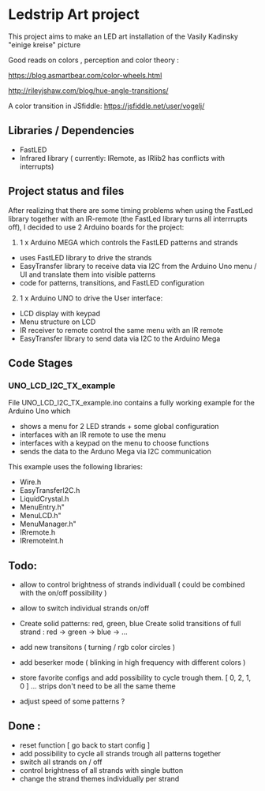 
# Ledstrip Art project 
This project aims to make an LED art installation of the Vasily Kadinsky "einige kreise" picture


Good reads on colors , perception and color theory : 

https://blog.asmartbear.com/color-wheels.html 

http://rileyjshaw.com/blog/hue-angle-transitions/


A color transition in JSfiddle: https://jsfiddle.net/user/vogelj/   


## Libraries / Dependencies 
- FastLED 
- Infrared library ( currently: IRemote, as IRlib2 has conflicts with interrupts) 

## Project status and files 
After realizing that there are some timing problems when using the FastLed library together with an IR-remote (the FastLed library turns all interrrupts off), I decided to use 2 Arduino boards for the project: 

 1.  1 x Arduino MEGA which controls the FastLED patterns and strands   
 * uses FastLED library to drive the strands 
 * EasyTransfer library to receive data via I2C from the Arduino Uno menu / UI and translate them into 
   visible patterns
 * code for patterns, transitions, and FastLED configuration 

 2.  1 x Arduino UNO to drive the User interface: 
 * LCD display with keypad 
 * Menu structure on LCD 
 * IR receiver to remote control the same menu with an IR remote 
 * EasyTransfer library to send data via I2C to the Arduino Mega 


## Code Stages 

### UNO_LCD_I2C_TX_example 
File UNO_LCD_I2C_TX_example.ino contains a fully working example for the Arduino Uno which 
  - shows a menu for 2 LED strands + some global configuration 
  - interfaces with an IR remote to use the menu   
  - interfaces with a keypad on the menu to choose functions 
  - sends the data to the Arduno Mega via I2C communication 

This example uses the following libraries: 
 - Wire.h
 - EasyTransferI2C.h
 - LiquidCrystal.h
 - MenuEntry.h"
 - MenuLCD.h"
 - MenuManager.h"
 - IRremote.h
 - IRremoteInt.h



## Todo: 

- allow to control brightness of strands individuall ( could be combined with the on/off possibility )    
- allow to switch individual strands on/off 

- Create solid patterns: red, green, blue
  Create solid transitions of full strand : red -> green -> blue -> ...
- add new transitons ( turning / rgb color circles ) 
- add beserker mode ( blinking in high frequency with different colors ) 

- store favorite configs and add possibility to cycle trough them. [ 0, 2, 1, 0 ] ... strips don't need to be all the same theme

- adjust speed of some patterns ? 

## Done : 
- reset function [ go back to start config ] 
- add possibility to cycle all strands trough all patterns together 
- switch all strands on / off 
- control brightness of all strands with single button  
- change the strand themes individually per strand 

